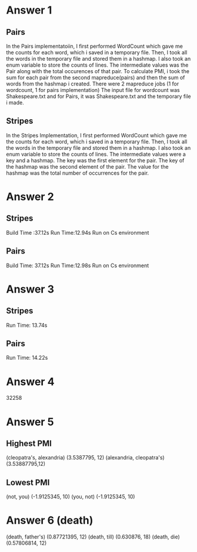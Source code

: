 # Answer 1
## Pairs
In the Pairs implementatoiin, I first performed WordCount which gave me the counts for each word, which i saved in a temporary file.
Then, I took all the words in the temporary file and stored them in a hashmap.
I also took an enum variable to store the counts of lines.
The intermediate values was the Pair along with the total occurences of that pair.
To calculate PMI, i took the sum for each pair from the second mapreduce(pairs) and then the sum of words from the hashmap i created. 
There were 2 mapreduce jobs (1 for wordcount, 1 for pairs implementation)
The input file for wordcount was Shakespeare.txt and for Pairs, it was Shakespeare.txt and the temporary file i made.

## Stripes
In the Stripes Implementation,  I first performed WordCount which gave me the counts for each word, which i saved in a temporary file.
Then, I took all the words in the temporary file and stored them in a hashmap.
I also took an enum variable to store the counts of lines.
The intermediate values were a key and a hashmap. The key was the first element for the pair. The key of the hashmap was the second element of the pair.
The value for the hashmap was the total number of occurrences for the pair.


# Answer 2
## Stripes 
Build Time :37.12s
Run Time:12.94s
Run on Cs environment

## Pairs
Build Time: 37.12s
Run Time:12.98s
Run on Cs environment

# Answer 3
## Stripes
Run Time: 13.74s

## Pairs
Run Time: 14.22s

# Answer 4
32258

# Answer 5 
## Highest PMI
(cleopatra's, alexandria)    (3.5387795, 12)
(alexandria, cleopatra's)    (3.53887795,12)

## Lowest PMI
(not, you)    (-1.9125345, 10)
(you, not)    (-1.9125345, 10)

# Answer 6 (death)
(death, father's)    (0.87721395, 12)
(death, till)    (0.630876, 18)
(death, die)    (0.57806814, 12)

